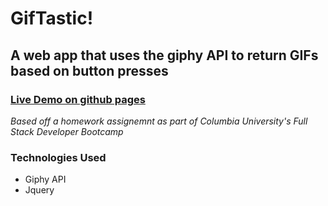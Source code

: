 # GifTastic!

## A web app that uses the giphy API to return GIFs based on button presses

### [Live Demo on github pages](https://itsbillp.github.io/WebApp-GifTastic/)

*Based off a homework assignemnt as part of Columbia University's Full Stack Developer Bootcamp*

### Technologies Used
- Giphy API
- Jquery
